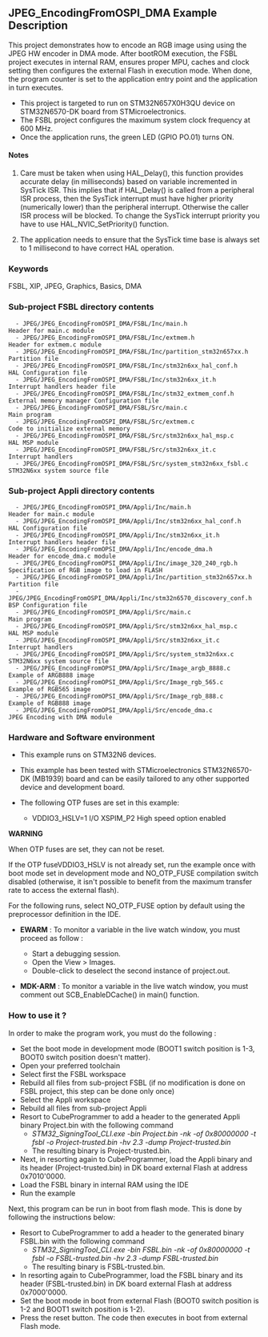 ## <b>JPEG_EncodingFromOSPI_DMA Example Description</b>

This project demonstrates how to encode an RGB image using using the JPEG HW encoder in DMA mode.
After bootROM execution, the FSBL project executes in internal RAM, ensures proper MPU, caches and clock setting then configures the external Flash in execution mode. When done, the program counter is set to the application entry point and the application in turn executes.

- This project is targeted to run on STM32N657X0H3QU device on STM32N6570-DK board from STMicroelectronics.  
- The FSBL project configures the maximum system clock frequency at 600 MHz.
- Once the application runs, the green LED (GPIO PO.01) turns ON.

#### <b>Notes</b>

 1. Care must be taken when using HAL_Delay(), this function provides accurate delay (in milliseconds)
    based on variable incremented in SysTick ISR. This implies that if HAL_Delay() is called from
    a peripheral ISR process, then the SysTick interrupt must have higher priority (numerically lower)
    than the peripheral interrupt. Otherwise the caller ISR process will be blocked.
    To change the SysTick interrupt priority you have to use HAL_NVIC_SetPriority() function.

 2. The application needs to ensure that the SysTick time base is always set to 1 millisecond
    to have correct HAL operation.

### <b>Keywords</b>

FSBL, XIP, JPEG, Graphics, Basics, DMA

### <b>Sub-project FSBL directory contents</b>

      - JPEG/JPEG_EncodingFromOSPI_DMA/FSBL/Inc/main.h                       Header for main.c module
      - JPEG/JPEG_EncodingFromOSPI_DMA/FSBL/Inc/extmem.h                     Header for extmem.c module
      - JPEG/JPEG_EncodingFromOSPI_DMA/FSBL/Inc/partition_stm32n657xx.h      Partition file
      - JPEG/JPEG_EncodingFromOSPI_DMA/FSBL/Inc/stm32n6xx_hal_conf.h         HAL Configuration file
      - JPEG/JPEG_EncodingFromOSPI_DMA/FSBL/Inc/stm32n6xx_it.h               Interrupt handlers header file
      - JPEG/JPEG_EncodingFromOSPI_DMA/FSBL/Inc/stm32_extmem_conf.h          External memory manager Configuration file
      - JPEG/JPEG_EncodingFromOSPI_DMA/FSBL/Src/main.c                       Main program
      - JPEG/JPEG_EncodingFromOSPI_DMA/FSBL/Src/extmem.c                     Code to initialize external memory
      - JPEG/JPEG_EncodingFromOSPI_DMA/FSBL/Src/stm32n6xx_hal_msp.c          HAL MSP module
      - JPEG/JPEG_EncodingFromOSPI_DMA/FSBL/Src/stm32n6xx_it.c               Interrupt handlers
      - JPEG/JPEG_EncodingFromOSPI_DMA/FSBL/Src/system_stm32n6xx_fsbl.c      STM32N6xx system source file

### <b>Sub-project Appli directory contents</b>

      - JPEG/JPEG_EncodingFromOSPI_DMA/Appli/Inc/main.h                      Header for main.c module
      - JPEG/JPEG_EncodingFromOSPI_DMA/Appli/Inc/stm32n6xx_hal_conf.h        HAL Configuration file
      - JPEG/JPEG_EncodingFromOSPI_DMA/Appli/Inc/stm32n6xx_it.h              Interrupt handlers header file
      - JPEG/JPEG_EncodingFromOPSI_DMA/Appli/Inc/encode_dma.h                Header for encode_dma.c module
      - JPEG/JPEG_EncodingFromOPSI_DMA/Appli/Inc/image_320_240_rgb.h         Specification of RGB image to load in FLASH
      - JPEG/JPEG_EncodingFromOSPI_DMA/Appli/Inc/partition_stm32n657xx.h     Partition file
      - JPEG/JPEG_EncodingFromOSPI_DMA/Appli/Inc/stm32n6570_discovery_conf.h BSP Configuration file 
      - JPEG/JPEG_EncodingFromOSPI_DMA/Appli/Src/main.c                      Main program
      - JPEG/JPEG_EncodingFromOSPI_DMA/Appli/Src/stm32n6xx_hal_msp.c         HAL MSP module
      - JPEG/JPEG_EncodingFromOSPI_DMA/Appli/Src/stm32n6xx_it.c              Interrupt handlers
      - JPEG/JPEG_EncodingFromOSPI_DMA/Appli/Src/system_stm32n6xx.c          STM32N6xx system source file
      - JPEG/JPEG_EncodingFromOPSI_DMA/Appli/Src/Image_argb_8888.c           Example of ARGB888 image
      - JPEG/JPEG_EncodingFromOPSI_DMA/Appli/Src/Image_rgb_565.c             Example of RGB565 image
      - JPEG/JPEG_EncodingFromOPSI_DMA/Appli/Src/Image_rgb_888.c             Example of RGB888 image
      - JPEG/JPEG_EncodingFromOPSI_DMA/Appli/Src/encode_dma.c                JPEG Encoding with DMA module

### <b>Hardware and Software environment</b>

  - This example runs on STM32N6 devices.

  - This example has been tested with STMicroelectronics STM32N6570-DK (MB1939)
    board and can be easily tailored to any other supported device
    and development board.

  - The following OTP fuses are set in this example:

    - VDDIO3_HSLV=1     I/O XSPIM_P2 High speed option enabled

**WARNING**

When OTP fuses are set, they can not be reset.

If the OTP fuseVDDIO3_HSLV is not already set, run the example once with boot mode set in development mode and NO_OTP_FUSE compilation switch disabled
(otherwise, it isn't possible to benefit from the maximum transfer rate to access the external flash).

For the following runs, select NO_OTP_FUSE option by default using the preprocessor definition in the IDE.


  - **EWARM** : To monitor a variable in the live watch window, you must proceed as follow :
    - Start a debugging session.
    - Open the View > Images.
    - Double-click to deselect the second instance of project.out.

  - **MDK-ARM** : To monitor a variable in the live watch window, you must comment out SCB_EnableDCache() in main() function.

### <b>How to use it ?</b>

In order to make the program work, you must do the following :

 - Set the boot mode in development mode (BOOT1 switch position is 1-3, BOOT0 switch position doesn't matter).
 - Open your preferred toolchain
 - Select first the FSBL workspace
 - Rebuild all files from sub-project FSBL (if no modification is done on FSBL project, this step can be done only once)
 - Select the Appli workspace
 - Rebuild all files from sub-project Appli
 - Resort to CubeProgrammer to add a header to the generated Appli binary Project.bin with the following command
   - *STM32_SigningTool_CLI.exe -bin Project.bin -nk -of 0x80000000 -t fsbl -o Project-trusted.bin -hv 2.3 -dump Project-trusted.bin*
   - The resulting binary is Project-trusted.bin.
 - Next, in resorting again to CubeProgrammer, load the Appli binary and its header (Project-trusted.bin) in DK board external Flash at address 0x7010'0000.
 - Load the FSBL binary in internal RAM using the IDE
 - Run the example

 Next, this program can be run in boot from flash mode. This is done by following the instructions below:

 - Resort to CubeProgrammer to add a header to the generated binary FSBL.bin with the following command
   - *STM32_SigningTool_CLI.exe -bin FSBL.bin -nk -of 0x80000000 -t fsbl -o FSBL-trusted.bin -hv 2.3 -dump FSBL-trusted.bin*
   - The resulting binary is FSBL-trusted.bin. 
 - In resorting again to CubeProgrammer, load the FSBL binary and its header (FSBL-trusted.bin) in DK board external Flash at address 0x7000'0000.
 - Set the boot mode in boot from external Flash (BOOT0 switch position is 1-2 and BOOT1 switch position is 1-2).
 - Press the reset button. The code then executes in boot from external Flash mode.

